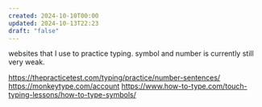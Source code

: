 ```yaml
---
created: 2024-10-10T00:00
updated: 2024-10-13T22:23
draft: "false"
---
```

websites that I use to practice typing. symbol and number is currently still very weak.

https://thepracticetest.com/typing/practice/number-sentences/
https://monkeytype.com/account
https://www.how-to-type.com/touch-typing-lessons/how-to-type-symbols/
